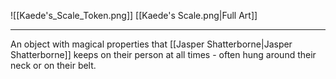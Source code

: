 ![[Kaede's_Scale_Token.png]]
[[Kaede's Scale.png|Full Art]]

---
An object with magical properties that [[Jasper Shatterborne|Jasper Shatterborne]] keeps on their person at all times - often hung around their neck or on their belt.